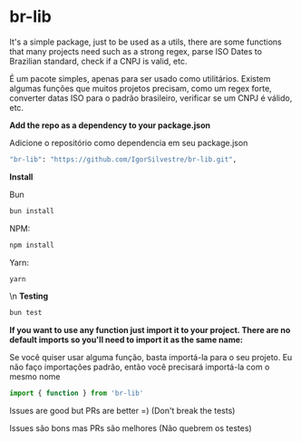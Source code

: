# br-lib

It's a simple package, just to be used as a utils, there are some functions that many projects need such as a strong regex, parse ISO Dates to Brazilian standard, check if a CNPJ is valid, etc.


É um pacote simples, apenas para ser usado como utilitários. Existem algumas funções que muitos projetos precisam, como um regex forte, converter datas ISO para o padrão brasileiro, verificar se um CNPJ é válido, etc.


**Add the repo as a dependency to your package.json**

Adicione o repositório como dependencia em seu package.json
```bash
"br-lib": "https://github.com/IgorSilvestre/br-lib.git",
```

**Install**

Bun
```bash
bun install
```
NPM:
```bash
npm install
```
Yarn:
```bash
yarn
```


\n
**Testing**
```bash
bun test
```

**If you want to use any function just import it to your project. There are no default imports so you'll need to import it as the same name:**

Se você quiser usar alguma função, basta importá-la para o seu projeto. Eu não faço importações padrão, então você precisará importá-la com o mesmo nome
```javascript
import { function } from 'br-lib'
```

Issues are good but PRs are better =) (Don't break the tests)

Issues são bons mas PRs são melhores (Não quebrem os testes)
